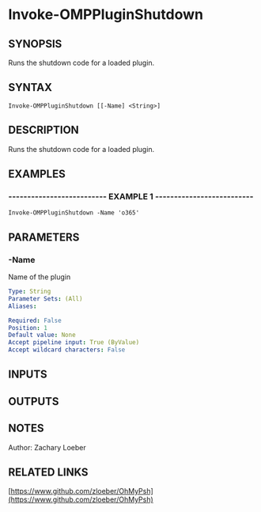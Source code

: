 ﻿---
external help file: OhMyPsh-help.xml
Module Name: OhMyPsh
online version: https://www.github.com/zloeber/OhMyPsh
schema: 2.0.0
---

# Invoke-OMPPluginShutdown

## SYNOPSIS
Runs the shutdown code for a loaded plugin.

## SYNTAX

```
Invoke-OMPPluginShutdown [[-Name] <String>]
```

## DESCRIPTION
Runs the shutdown code for a loaded plugin.

## EXAMPLES

### -------------------------- EXAMPLE 1 --------------------------
```
Invoke-OMPPluginShutdown -Name 'o365'
```

## PARAMETERS

### -Name
Name of the plugin

```yaml
Type: String
Parameter Sets: (All)
Aliases: 

Required: False
Position: 1
Default value: None
Accept pipeline input: True (ByValue)
Accept wildcard characters: False
```

## INPUTS

## OUTPUTS

## NOTES
Author: Zachary Loeber

## RELATED LINKS

[https://www.github.com/zloeber/OhMyPsh](https://www.github.com/zloeber/OhMyPsh)

